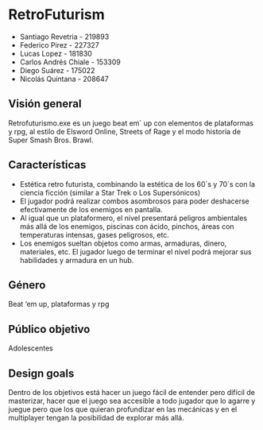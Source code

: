 # RetroFuturism
- Santiago Revetria - 219893
- Federico Pirez - 227327
- Lucas Lopez - 181830
- Carlos Andrés Chiale - 153309
- Diego Suárez - 175022
- Nicolás Quintana - 208647

## Visión general
Retrofuturismo.exe es un juego beat em´ up con elementos de plataformas y rpg, al estilo de Elsword Online, Streets of Rage y el modo historia de Super Smash Bros. Brawl.
## Características
- Estética retro futurista, combinando la estética de los 60´s y 70´s con la ciencia ficción (similar a Star Trek o Los Supersónicos)
- El jugador podrá realizar combos asombrosos para poder deshacerse efectivamente de los enemigos en pantalla.
- Al igual que un plataformero, el nivel presentará peligros ambientales más allá de los enemigos, piscinas con ácido, pinchos, áreas con temperaturas intensas, gases peligrosos, etc. 
- Los enemigos sueltan objetos como armas, armaduras, dinero, materiales, etc. El jugador luego de terminar el nivel podrá mejorar sus habilidades y armadura en un hub.
## Género
Beat ‘em up, plataformas y rpg
## Público objetivo
Adolescentes
## Design goals
Dentro de los objetivos está hacer un juego fácil de entender pero difícil de masterizar, hacer que el juego sea accesible a todo jugador que lo agarre y juegue pero que los que quieran profundizar en las mecánicas y en el multiplayer tengan la posibilidad de explorar más allá.
